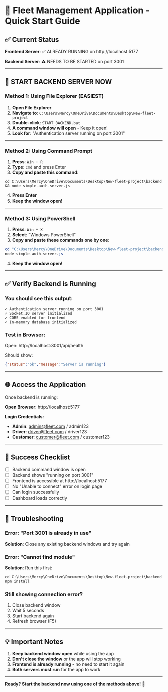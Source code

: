 # 🚀 Fleet Management Application - Quick Start Guide

## ✅ Current Status

**Frontend Server**: ✅ ALREADY RUNNING on http://localhost:5177

**Backend Server**: ⚠️ NEEDS TO BE STARTED on port 3001

---

## 🎯 START BACKEND SERVER NOW

### **Method 1: Using File Explorer (EASIEST)**

1. **Open File Explorer**
2. **Navigate to**: `C:\Users\Mercy\OneDrive\Documents\Desktop\New-fleet-project`
3. **Double-click**: `START_BACKEND.bat`
4. **A command window will open** - Keep it open!
5. **Look for**: "Authentication server running on port 3001"

---

### **Method 2: Using Command Prompt**

1. **Press**: `Win + R`
2. **Type**: `cmd` and press Enter
3. **Copy and paste this command**:
```
cd C:\Users\Mercy\OneDrive\Documents\Desktop\New-fleet-project\backend && node simple-auth-server.js
```
4. **Press Enter**
5. **Keep the window open!**

---

### **Method 3: Using PowerShell**

1. **Press**: `Win + X`
2. **Select**: "Windows PowerShell"
3. **Copy and paste these commands one by one**:
```powershell
cd "C:\Users\Mercy\OneDrive\Documents\Desktop\New-fleet-project\backend"
node simple-auth-server.js
```
4. **Keep the window open!**

---

## ✅ Verify Backend is Running

### **You should see this output:**
```
✓ Authentication server running on port 3001
✓ Socket.IO server initialized
✓ CORS enabled for frontend
✓ In-memory database initialized
```

### **Test in Browser:**
Open: http://localhost:3001/api/health

Should show:
```json
{"status":"ok","message":"Server is running"}
```

---

## 🌐 Access the Application

Once backend is running:

**Open Browser**: http://localhost:5177

**Login Credentials:**
- **Admin**: admin@fleet.com / admin123
- **Driver**: driver@fleet.com / driver123
- **Customer**: customer@fleet.com / customer123

---

## 🎉 Success Checklist

- [ ] Backend command window is open
- [ ] Backend shows "running on port 3001"
- [ ] Frontend is accessible at http://localhost:5177
- [ ] No "Unable to connect" error on login page
- [ ] Can login successfully
- [ ] Dashboard loads correctly

---

## 🐛 Troubleshooting

### **Error: "Port 3001 is already in use"**
**Solution**: Close any existing backend windows and try again

### **Error: "Cannot find module"**
**Solution**: Run this first:
```
cd C:\Users\Mercy\OneDrive\Documents\Desktop\New-fleet-project\backend
npm install
```

### **Still showing connection error?**
1. Close backend window
2. Wait 5 seconds
3. Start backend again
4. Refresh browser (F5)

---

## 💡 Important Notes

1. **Keep backend window open** while using the app
2. **Don't close the window** or the app will stop working
3. **Frontend is already running** - no need to start it again
4. **Both servers must run** for the app to work

---

**Ready? Start the backend now using one of the methods above!** 🚀
